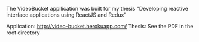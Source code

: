 The VideoBucket appilication was built for my thesis "Developing reactive interface applications using ReactJS and Redux"

Application: http://video-bucket.herokuapp.com/
Thesis: See the PDF in the root directory
